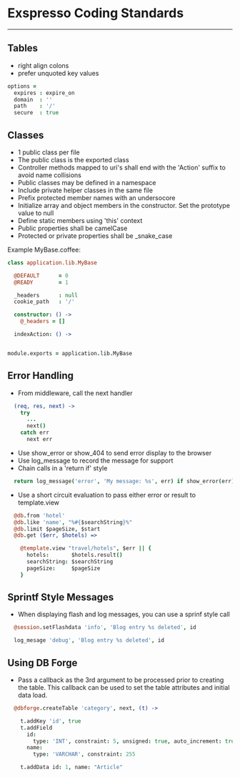 # Exspresso Coding Standards
---

## Tables

  * right align colons
  * prefer unquoted key values

```CoffeeScript
options =
  expires : expire_on
  domain  : ''
  path    : '/'
  secure  : true
```


## Classes

  * 1 public class per file
  * The public class is the exported class
  * Controller methods mapped to uri's shall end with the 'Action' suffix to avoid name collisions
  * Public classes may be defined in a namespace
  * Include private helper classes in the same file
  * Prefix protected member names with an undersocore
  * Initialize array and object members in the constructor. Set the prototype value to null
  * Define static members using 'this' context
  * Public properties shall be camelCase
  * Protected or private properties shall be _snake_case

  Example MyBase.coffee:

```CoffeeScript
class application.lib.MyBase

  @DEFAULT      = 0
  @READY        = 1

  _headers      : null
  cookie_path   : '/'

  constructor: () ->
    @_headers = []

  indexAction: () ->


module.exports = application.lib.MyBase
```




## Error Handling

  * From middleware, call the next handler

```CoffeeScript
  (req, res, next) ->
    try
      ...
      next()
    catch err
      next err
```

  * Use show_error or show_404 to send error display to the browser
  * Use log_message to record the message for support
  * Chain calls in a 'return if' style


```CoffeeScript
  return log_message('error', 'My message: %s', err) if show_error(err)
```

  * Use a short circuit evaluation to pass either error or result to template.view


```CoffeeScript
  @db.from 'hotel'
  @db.like 'name', "%#{$searchString}%"
  @db.limit $pageSize, $start
  @db.get ($err, $hotels) =>

    @template.view "travel/hotels", $err || {
      hotels:       $hotels.result()
      searchString: $searchString
      pageSize:     $pageSize
    }
```


## Sprintf Style Messages

  * When displaying flash and log messages, you can use a sprinf style call

```CoffeeScript
  @session.setFlashdata 'info', 'Blog entry %s deleted', id

  log_mesage 'debug', 'Blog entry %s deleted', id
```

## Using DB Forge

  * Pass a callback as the 3rd argument to be processed prior to creating the table. This
    callback can be used to set the table attributes and initial data load.

```CoffeeScript
  @dbforge.createTable 'category', next, (t) ->

    t.addKey 'id', true
    t.addField
      id:
        type: 'INT', constraint: 5, unsigned: true, auto_increment: true
      name:
        type: 'VARCHAR', constraint: 255

    t.addData id: 1, name: "Article"
```


